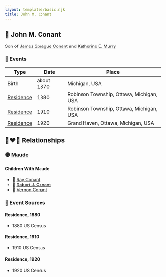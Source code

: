 ```yaml
---
layout: templates/basic.njk
title: John M. Conant
---
```

## 🔵 John M. Conant

Son of [James Sprague Conant](/people/6/62404416) and [Katherine E. Murry](/people/2/25746290)

### 📆 Events

Type | Date | Place
------ | ------ | ------
Birth | about 1870 | Michigan, USA
[Residence](#event-1) | 1880 | Robinson Township, Ottawa, Michigan, USA
[Residence](#event-2) | 1910 | Robinson Township, Ottawa, Michigan, USA
[Residence](#event-3) | 1920 | Grand Haven, Ottawa, Michigan, USA

## 👩‍❤️‍👨 Relationships

### 🟣 [Maude ](/people/5/58402932)

#### Children With Maude
* 🔵 [Ray Conant](/people/9/99936990)
* 🔵 [Robert J. Conant](/people/7/75124444)
* 🔵 [Vernon Conant](/people/1/15985527)
### 📰 Event Sources

#### <a id="event-1"></a> Residence, 1880
* 1880 US Census

#### <a id="event-2"></a> Residence, 1910
* 1910 US Census

#### <a id="event-3"></a> Residence, 1920
* 1920 US Census
